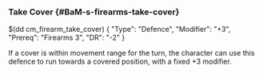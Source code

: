 ### Take Cover {#BaM-s-firearms-take-cover}

$(dd cm_firearm_take_cover)
{ "Type": "Defence",
	"Modifier": "+3",
	"Prereq": "Firearms 3",
	"DR": "-2"
}

If a cover is within movement range for the turn, the character can use this defence to run towards a covered position, with a fixed +3 modifier.
